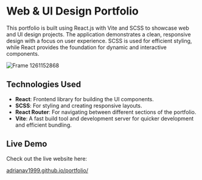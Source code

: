 # Web & UI Design Portfolio
This portfolio is built using React.js with Vite and SCSS to showcase web and UI design projects. The application demonstrates a clean, responsive design with a focus on user experience. SCSS is used for efficient styling, while React provides the foundation for dynamic and interactive components.

![Frame 1261152868](https://github.com/user-attachments/assets/d0427732-01c0-4d1f-88a6-de9c5bfe1bb6)

## Technologies Used

- **React**: Frontend library for building the UI components.
- **SCSS**: For styling and creating responsive layouts.
- **React Router**: For navigating between different sections of the portfolio.
- **Vite**: A fast build tool and development server for quicker development and efficient bundling.
## Live Demo

Check out the live website here:

[adrianav1999.github.io/portfolio/
](https://adrianav1999.github.io/portfolio/)
